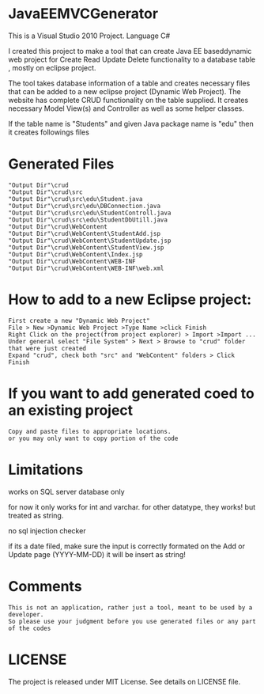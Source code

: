 JavaEEMVCGenerator
======================

This is a Visual Studio 2010 Project. Language C#

I created this project to make a tool that can create Java EE baseddynamic web project for Create Read Update Delete functionality to a database table , mostly on eclipse project. 

The tool takes database information of a table and creates necessary files that can be added to a new eclipse project (Dynamic Web Project).
The website has complete CRUD functionality on the table supplied. It creates necessary Model View(s) and Controller as well as some helper classes.

If the table name is "Students" and given Java package name is "edu" then it creates followings files

Generated Files
==================
	"Output Dir"\crud
	"Output Dir"\crud\src
	"Output Dir"\crud\src\edu\Student.java
	"Output Dir"\crud\src\edu\DBConnection.java
	"Output Dir"\crud\src\edu\StudentControll.java
	"Output Dir"\crud\src\edu\StudentDbUtill.java
	"Output Dir"\crud\WebContent
	"Output Dir"\crud\WebContent\StudentAdd.jsp
	"Output Dir"\crud\WebContent\StudentUpdate.jsp
	"Output Dir"\crud\WebContent\StudentView.jsp
	"Output Dir"\crud\WebContent\Index.jsp
	"Output Dir"\crud\WebContent\WEB-INF
	"Output Dir"\crud\WebContent\WEB-INF\web.xml


How to add to a new Eclipse project:
====================================
	First create a new "Dynamic Web Project"
	File > New >Dynamic Web Project >Type Name >click Finish
	Right Click on the project(from project explorer) > Import >Import ...
	Under general select "File System" > Next > Browse to "crud" folder that were just created
	Expand "crud", check both "src" and "WebContent" folders > Click Finish
	
If you want to add generated coed to an existing project
=============================================================
	Copy and paste files to appropriate locations.
	or you may only want to copy portion of the code
	
Limitations
============
works on SQL server database only	

for now it only works for int and varchar. for other datatype, they works! but treated as string.

no sql injection checker

if its a date filed, make sure the input is correctly formated on the Add or Update page (YYYY-MM-DD) it will be insert as string!

Comments 
=========
	This is not an application, rather just a tool, meant to be used by a developer. 
	So please use your judgment before you use generated files or any part of the codes

	
LICENSE
=======
The project is released under MIT License. See details on LICENSE file.	
